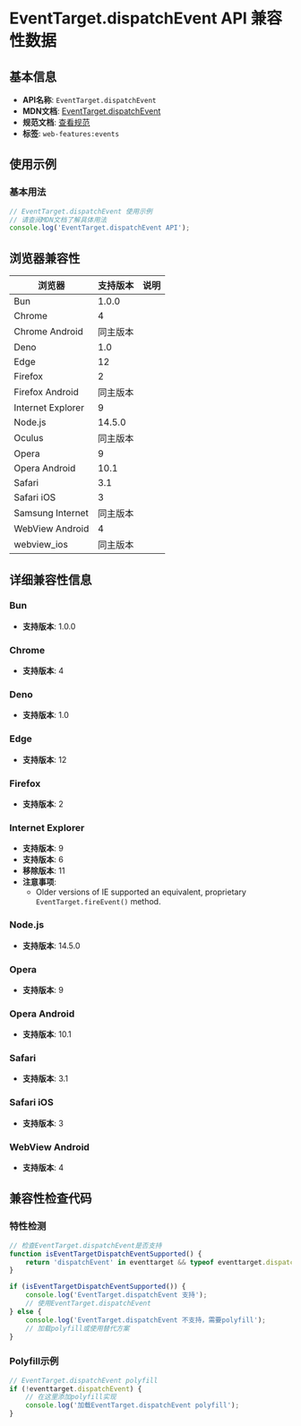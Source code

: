 # EventTarget.dispatchEvent API 兼容性数据

## 基本信息

- **API名称**: `EventTarget.dispatchEvent`
- **MDN文档**: [EventTarget.dispatchEvent](https://developer.mozilla.org/docs/Web/API/EventTarget/dispatchEvent)
- **规范文档**: [查看规范](https://dom.spec.whatwg.org/#ref-for-dom-eventtarget-dispatchevent③)
- **标签**: `web-features:events`

## 使用示例

### 基本用法

```javascript
// EventTarget.dispatchEvent 使用示例
// 请查阅MDN文档了解具体用法
console.log('EventTarget.dispatchEvent API');
```

## 浏览器兼容性

| 浏览器 | 支持版本 | 说明 |
|--------|----------|------|
| Bun | 1.0.0 |  |
| Chrome | 4 |  |
| Chrome Android | 同主版本 |  |
| Deno | 1.0 |  |
| Edge | 12 |  |
| Firefox | 2 |  |
| Firefox Android | 同主版本 |  |
| Internet Explorer | 9 |  |
| Node.js | 14.5.0 |  |
| Oculus | 同主版本 |  |
| Opera | 9 |  |
| Opera Android | 10.1 |  |
| Safari | 3.1 |  |
| Safari iOS | 3 |  |
| Samsung Internet | 同主版本 |  |
| WebView Android | 4 |  |
| webview_ios | 同主版本 |  |

## 详细兼容性信息

### Bun

- **支持版本**: 1.0.0

### Chrome

- **支持版本**: 4

### Deno

- **支持版本**: 1.0

### Edge

- **支持版本**: 12

### Firefox

- **支持版本**: 2

### Internet Explorer

- **支持版本**: 9
- **支持版本**: 6
- **移除版本**: 11
- **注意事项**:
  - Older versions of IE supported an equivalent, proprietary `EventTarget.fireEvent()` method.

### Node.js

- **支持版本**: 14.5.0

### Opera

- **支持版本**: 9

### Opera Android

- **支持版本**: 10.1

### Safari

- **支持版本**: 3.1

### Safari iOS

- **支持版本**: 3

### WebView Android

- **支持版本**: 4

## 兼容性检查代码

### 特性检测

```javascript
// 检查EventTarget.dispatchEvent是否支持
function isEventTargetDispatchEventSupported() {
    return 'dispatchEvent' in eventtarget && typeof eventtarget.dispatchEvent === 'function';
}

if (isEventTargetDispatchEventSupported()) {
    console.log('EventTarget.dispatchEvent 支持');
    // 使用EventTarget.dispatchEvent
} else {
    console.log('EventTarget.dispatchEvent 不支持，需要polyfill');
    // 加载polyfill或使用替代方案
}
```

### Polyfill示例

```javascript
// EventTarget.dispatchEvent polyfill
if (!eventtarget.dispatchEvent) {
    // 在这里添加polyfill实现
    console.log('加载EventTarget.dispatchEvent polyfill');
}
```

